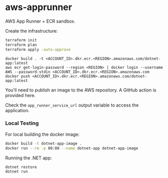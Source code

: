 # aws-apprunner

AWS App Runner + ECR sandbox.

Create the infrastructure:

```sh
terraform init
terraform plan
terraform apply -auto-approve
```

```
docker build . -t <ACCOUNT_ID>.dkr.ecr.<REGION>.amazonaws.com/dotnet-app:latest
aws ecr get-login-password --region <REGION> | docker login --username AWS --password-stdin <ACCOUNT_ID>.dkr.ecr.<REGION>.amazonaws.com
docker push <ACCOUNT_ID>.dkr.ecr.<REGION>.amazonaws.com/dotnet-app:latest
```

You'll need to publish an image to the AWS repository. A GitHub action is provided here.

Check the `app_runner_service_url` output variable to access the application.

### Local Testing

For local building the docker image:

```sh
docker build -t dotnet-app-image .
docker run --rm -p 80:80 --name dotnet-app dotnet-app-image
```

Running the .NET app:

```sh
dotnet restore
dotnet run
```
